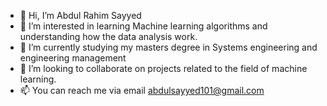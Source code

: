 - 👋 Hi, I’m Abdul Rahim Sayyed
- 👀 I’m interested in learning Machine learning algorithms and understanding how the data analysis work.
- 🌱 I’m currently studying my masters degree in Systems engineering and engineering management
- 💞️ I’m looking to collaborate on projects related to the field of machine learning.
- 📫 You can reach me via email abdulsayyed101@gmail.com 

<!---
abdulsayyed101/abdulsayyed101 is a ✨ special ✨ repository because its `README.md` (this file) appears on your GitHub profile.
You can click the Preview link to take a look at your changes.
--->
